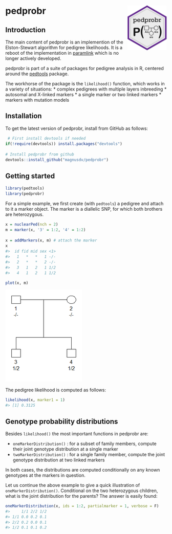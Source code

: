 <!-- README.md is generated from README.Rmd. Please edit that file -->
pedprobr <img src="man/figures/logo.png" align="right" height=140 />
====================================================================

Introduction
------------

The main content of pedprobr is an implemention of the Elston-Stewart algorithm for pedigree likelihoods. It is a reboot of the implementation in [paramlink](https://CRAN.R-project.org/package=paramlink) which is no longer actively developed.

pedprobr is part of a suite of packages for pedigree analysis in R, centered around the [pedtools](https://github.com/magnusdv/pedtools) package.

The workhorse of the package is the `likelihood()` function, which works in a variety of situations: \* complex pedigrees with multiple layers inbreeding \* autosomal and X-linked markers \* a single marker or two linked markers \* markers with mutation models

Installation
------------

To get the latest version of pedprobr, install from GitHub as follows:

``` r
 # First install devtools if needed
if(!require(devtools)) install.packages("devtools")

# Install pedprobr from github
devtools::install_github("magnusdv/pedprobr")
```

Getting started
---------------

``` r
library(pedtools)
library(pedprobr)
```

For a simple example, we first create (with `pedtools`) a pedigree and attach to it a marker object. The marker is a diallelic SNP, for which both brothers are heterozygous.

``` r
x = nuclearPed(nch = 2)
m = marker(x, '3' = 1:2, '4' = 1:2)

x = addMarkers(x, m) # attach the marker
x
#>  id fid mid sex <1>
#>   1   *   *   1 -/-
#>   2   *   *   2 -/-
#>   3   1   2   1 1/2
#>   4   1   2   1 1/2
```

``` r
plot(x, m)
```

![](man/figures/README-unnamed-chunk-6-1.png)

The pedigree likelihood is computed as follows:

``` r
likelihood(x, marker1 = 1)
#> [1] 0.3125
```

Genotype probability distributions
----------------------------------

Besides `likelihood()` the most important functions in pedprobr are:

-   `oneMarkerDistribution()` : for a subset of family members, compute their joint genotype distribution at a single marker
-   `twoMarkerDistribution()` : for a single family member, compute the joint genotype distribution at two linked markers

In both cases, the distributions are computed conditionally on any known genotypes at the markers in question.

Let us continue the above example to give a quick illustration of `oneMarkerDistribution()`. Conditional on the two heterozygous children, what is the joint distribution for the parents? The answer is easily found:

``` r
oneMarkerDistribution(x, ids = 1:2, partialmarker = 1, verbose = F)
#>     1/1 2/2 1/2
#> 1/1 0.0 0.2 0.1
#> 2/2 0.2 0.0 0.1
#> 1/2 0.1 0.1 0.2
```
